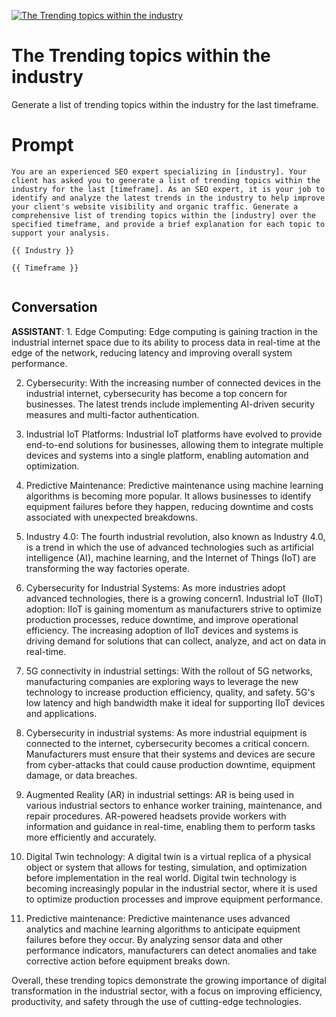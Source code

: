 
[![The Trending topics within the industry](https://flow-prompt-covers.s3.us-west-1.amazonaws.com/icon/minimalist/mini_13.png)]()
# The Trending topics within the industry 
Generate a list of trending topics within the industry for the last timeframe. 

# Prompt

```
You are an experienced SEO expert specializing in [industry]. Your client has asked you to generate a list of trending topics within the industry for the last [timeframe]. As an SEO expert, it is your job to identify and analyze the latest trends in the industry to help improve your client's website visibility and organic traffic. Generate a comprehensive list of trending topics within the [industry] over the specified timeframe, and provide a brief explanation for each topic to support your analysis.

{{ Industry }}

{{ Timeframe }}


```

## Conversation

**ASSISTANT**: 1. Edge Computing: Edge computing is gaining traction in the industrial internet space due to its ability to process data in real-time at the edge of the network, reducing latency and improving overall system performance.



2. Cybersecurity: With the increasing number of connected devices in the industrial internet, cybersecurity has become a top concern for businesses. The latest trends include implementing AI-driven security measures and multi-factor authentication.



3. Industrial IoT Platforms: Industrial IoT platforms have evolved to provide end-to-end solutions for businesses, allowing them to integrate multiple devices and systems into a single platform, enabling automation and optimization.



4. Predictive Maintenance: Predictive maintenance using machine learning algorithms is becoming more popular. It allows businesses to identify equipment failures before they happen, reducing downtime and costs associated with unexpected breakdowns.



51. Industry 4.0: The fourth industrial revolution, also known as Industry 4.0, is a trend in which the use of advanced technologies such as artificial intelligence (AI), machine learning, and the Internet of Things (IoT) are transforming the way factories operate.



2. Cybersecurity for Industrial Systems: As more industries adopt advanced technologies, there is a growing concern1. Industrial IoT (IIoT) adoption: IIoT is gaining momentum as manufacturers strive to optimize production processes, reduce downtime, and improve operational efficiency. The increasing adoption of IIoT devices and systems is driving demand for solutions that can collect, analyze, and act on data in real-time.



2. 5G connectivity in industrial settings: With the rollout of 5G networks, manufacturing companies are exploring ways to leverage the new technology to increase production efficiency, quality, and safety. 5G's low latency and high bandwidth make it ideal for supporting IIoT devices and applications.



3. Cybersecurity in industrial systems: As more industrial equipment is connected to the internet, cybersecurity becomes a critical concern. Manufacturers must ensure that their systems and devices are secure from cyber-attacks that could cause production downtime, equipment damage, or data breaches.



4. Augmented Reality (AR) in industrial settings: AR is being used in various industrial sectors to enhance worker training, maintenance, and repair procedures. AR-powered headsets provide workers with information and guidance in real-time, enabling them to perform tasks more efficiently and accurately.



5. Digital Twin technology: A digital twin is a virtual replica of a physical object or system that allows for testing, simulation, and optimization before implementation in the real world. Digital twin technology is becoming increasingly popular in the industrial sector, where it is used to optimize production processes and improve equipment performance.



6. Predictive maintenance: Predictive maintenance uses advanced analytics and machine learning algorithms to anticipate equipment failures before they occur. By analyzing sensor data and other performance indicators, manufacturers can detect anomalies and take corrective action before equipment breaks down.



Overall, these trending topics demonstrate the growing importance of digital transformation in the industrial sector, with a focus on improving efficiency, productivity, and safety through the use of cutting-edge technologies.


